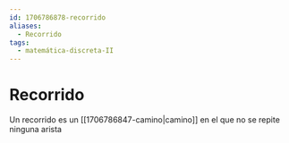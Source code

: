 ```yaml
---
id: 1706786878-recorrido
aliases:
  - Recorrido
tags:
  - matemática-discreta-II
---
```


# Recorrido

Un recorrido es un [[1706786847-camino|camino]] en el que no se repite ninguna arista
